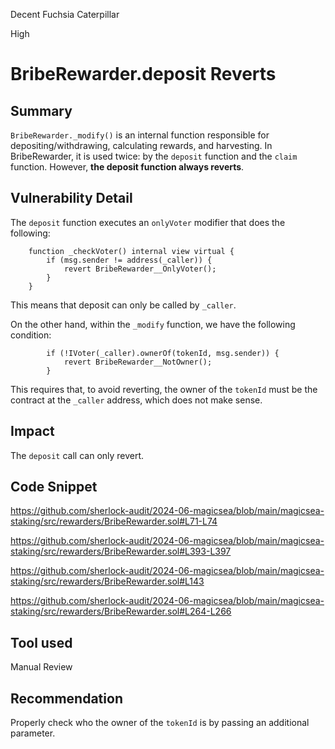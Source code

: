 Decent Fuchsia Caterpillar

High

# BribeRewarder.deposit Reverts

## Summary

`BribeRewarder._modify()` is an internal function responsible for depositing/withdrawing, calculating rewards, and harvesting. In BribeRewarder, it is used twice: by the `deposit` function and the `claim` function. However, **the deposit function always reverts**.

## Vulnerability Detail

The `deposit` function executes an `onlyVoter` modifier that does the following:

```solidity
    function _checkVoter() internal view virtual {
        if (msg.sender != address(_caller)) {
            revert BribeRewarder__OnlyVoter();
        }
    }
```

This means that deposit can only be called by `_caller`.

On the other hand, within the `_modify` function, we have the following condition:

```solidity
        if (!IVoter(_caller).ownerOf(tokenId, msg.sender)) {
            revert BribeRewarder__NotOwner();
        }
```

This requires that, to avoid reverting, the owner of the `tokenId` must be the contract at the `_caller` address, which does not make sense.

## Impact

The `deposit` call can only revert.

## Code Snippet

https://github.com/sherlock-audit/2024-06-magicsea/blob/main/magicsea-staking/src/rewarders/BribeRewarder.sol#L71-L74

https://github.com/sherlock-audit/2024-06-magicsea/blob/main/magicsea-staking/src/rewarders/BribeRewarder.sol#L393-L397

https://github.com/sherlock-audit/2024-06-magicsea/blob/main/magicsea-staking/src/rewarders/BribeRewarder.sol#L143

https://github.com/sherlock-audit/2024-06-magicsea/blob/main/magicsea-staking/src/rewarders/BribeRewarder.sol#L264-L266

## Tool used

Manual Review

## Recommendation

Properly check who the owner of the `tokenId` is by passing an additional parameter.
